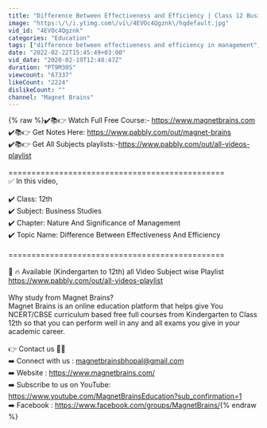 ```yaml
---
title: "Difference Between Effectiveness and Efficiency | Class 12 Business Studies"
image: "https:\/\/i.ytimg.com\/vi\/4EVOc4Qgznk\/hqdefault.jpg"
vid_id: "4EVOc4Qgznk"
categories: "Education"
tags: ["difference between effectiveness and efficiency in management","difference between effectiveness and efficiency","effective vs efficient"]
date: "2022-02-22T15:45:49+03:00"
vid_date: "2020-02-19T12:48:47Z"
duration: "PT9M30S"
viewcount: "67337"
likeCount: "2224"
dislikeCount: ""
channel: "Magnet Brains"
---
```

{% raw %}✔️📚👉 Watch Full Free Course:- <a rel="nofollow" target="blank" href="https://www.magnetbrains.com​">https://www.magnetbrains.com​</a><br />✔️📚👉 Get Notes Here: <a rel="nofollow" target="blank" href="https://www.pabbly.com/out/magnet-brains​">https://www.pabbly.com/out/magnet-brains​</a><br />✔️📚👉 Get All Subjects playlists:- ​<a rel="nofollow" target="blank" href="https://www.pabbly.com/out/all-videos-playlist">https://www.pabbly.com/out/all-videos-playlist</a><br /><br />===============================================<br />✅ In this video,<br /><br />✔️ Class: 12th <br />✔️ Subject: Business Studies<br />✔️ Chapter: Nature And Significance of Management <br />✔️ Topic Name: Difference Between Effectiveness And Efficiency<br /><br />===============================================<br /><br />📢 🔥  Available (Kindergarten to 12th) all Video Subject wise Playlist <a rel="nofollow" target="blank" href="https://www.pabbly.com/out/all-videos-playlist">https://www.pabbly.com/out/all-videos-playlist</a><br /><br />Why study from Magnet Brains?<br />Magnet Brains is an online education platform that helps give You NCERT/CBSE curriculum based free full courses from Kindergarten to Class 12th so that you can perform well in any and all exams you give in your academic career.<br /><br />👉 Contact us 🤑🤑<br />➡️ Connect with us : magnetbrainsbhopal@gmail.com<br />➡️ Website : <a rel="nofollow" target="blank" href="https://www.magnetbrains.com/">https://www.magnetbrains.com/</a><br />➡️ Subscribe to us on YouTube: <a rel="nofollow" target="blank" href="https://www.youtube.com/MagnetBrainsEducation?sub_confirmation=1">https://www.youtube.com/MagnetBrainsEducation?sub_confirmation=1</a><br />➡️ Facebook : <a rel="nofollow" target="blank" href="https://www.facebook.com/groups/MagnetBrains/">https://www.facebook.com/groups/MagnetBrains/</a>{% endraw %}
